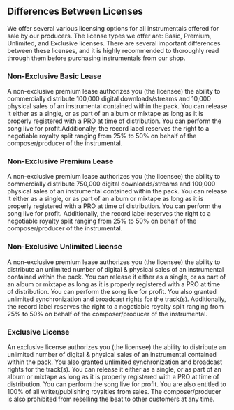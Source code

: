 ## Differences Between Licenses
We offer several various licensing options for all instrumentals offered for sale by our producers. The license types we offer are: Basic, Premium, Unlimited, and Exclusive licenses. There are several important differences between these licenses, and it is highly recommended to thoroughly read through them before purchasing instrumentals from our shop. 

### Non-Exclusive Basic Lease
A non-exclusive premium lease authorizes you (the licensee) the ability to commercially distribute 100,000 digital downloads/streams and 10,000 physical sales of an instrumental contained within the pack. You can release it either as a single, or as part of an album or mixtape as long as it is properly registered with a PRO at time of distribution. You can perform the song live for profit.Additionally, the record label reserves the right to a negotiable royalty split ranging from 25% to 50% on behalf of the composer/producer of the instrumental.

### Non-Exclusive Premium Lease
A non-exclusive premium lease authorizes you (the licensee) the ability to commercially distribute 750,000 digital downloads/streams and 100,000 physical sales of an instrumental contained within the pack. You can release it either as a single, or as part of an album or mixtape as long as it is properly registered with a PRO at time of distribution. You can perform the song live for profit. Additionally, the record label reserves the right to a negotiable royalty split ranging from 25% to 50% on behalf of the composer/producer of the instrumental. 

### Non-Exclusive Unlimited License
A non-exclusive premium lease authorizes you (the licensee) the ability to distribute an unlimited number of digital & physical sales of an instrumental contained within the pack. You can release it either as a single, or as part of an album or mixtape as long as it is properly registered with a PRO at time of distribution. You can perform the song live for profit. You also granted unlimited synchronization and broadcast rights for the track(s). Additionally, the record label reserves the right to a negotiable royalty split ranging from 25% to 50% on behalf of the composer/producer of the instrumental. 

### Exclusive License
An exclusive license authorizes you (the licensee) the ability to distribute an unlimited number of digital & physical sales of an instrumental contained within the pack. You also granted unlimited synchronization and broadcast rights for the track(s). You can release it either as a single, or as part of an album or mixtape as long as it is properly registered with a PRO at time of distribution. You can perform the song live for profit. You are also entitled to 100% of all writer/publishing royalties from sales. The composer/producer is also prohibited from reselling the beat to other customers at any time.
